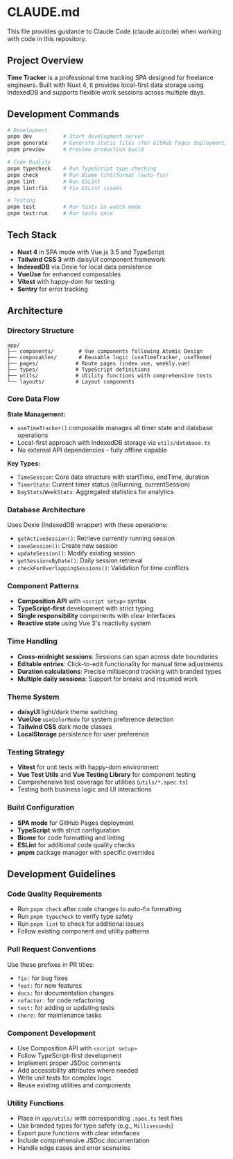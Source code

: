 # CLAUDE.md

This file provides guidance to Claude Code (claude.ai/code) when working with code in this repository.

## Project Overview

**Time Tracker** is a professional time tracking SPA designed for freelance engineers. Built with Nuxt 4, it provides local-first data storage using IndexedDB and supports flexible work sessions across multiple days.

## Development Commands

```bash
# Development
pnpm dev          # Start development server
pnpm generate     # Generate static files (for GitHub Pages deployment)
pnpm preview      # Preview production build

# Code Quality
pnpm typecheck    # Run TypeScript type checking
pnpm check        # Run Biome lint/format (auto-fix)
pnpm lint         # Run ESLint
pnpm lint:fix     # Fix ESLint issues

# Testing
pnpm test         # Run tests in watch mode
pnpm test:run     # Run tests once
```

## Tech Stack

- **Nuxt 4** in SPA mode with Vue.js 3.5 and TypeScript
- **Tailwind CSS 3** with daisyUI component framework
- **IndexedDB** via Dexie for local data persistence
- **VueUse** for enhanced composables
- **Vitest** with happy-dom for testing
- **Sentry** for error tracking

## Architecture

### Directory Structure

```
app/
├── components/        # Vue components following Atomic Design
├── composables/       # Reusable logic (useTimeTracker, useTheme)
├── pages/            # Route pages (index.vue, weekly.vue)
├── types/            # TypeScript definitions
├── utils/            # Utility functions with comprehensive tests
└── layouts/          # Layout components
```

### Core Data Flow

**State Management:**

- `useTimeTracker()` composable manages all timer state and database operations
- Local-first approach with IndexedDB storage via `utils/database.ts`
- No external API dependencies - fully offline capable

**Key Types:**

- `TimeSession`: Core data structure with startTime, endTime, duration
- `TimerState`: Current timer status (isRunning, currentSession)
- `DayStats`/`WeekStats`: Aggregated statistics for analytics

### Database Architecture

Uses Dexie (IndexedDB wrapper) with these operations:

- `getActiveSession()`: Retrieve currently running session
- `saveSession()`: Create new session
- `updateSession()`: Modify existing session
- `getSessionsByDate()`: Daily session retrieval
- `checkForOverlappingSessions()`: Validation for time conflicts

### Component Patterns

- **Composition API** with `<script setup>` syntax
- **TypeScript-first** development with strict typing
- **Single responsibility** components with clear interfaces
- **Reactive state** using Vue 3's reactivity system

### Time Handling

- **Cross-midnight sessions**: Sessions can span across date boundaries
- **Editable entries**: Click-to-edit functionality for manual time adjustments
- **Duration calculations**: Precise millisecond tracking with branded types
- **Multiple daily sessions**: Support for breaks and resumed work

### Theme System

- **daisyUI** light/dark theme switching
- **VueUse** `useColorMode` for system preference detection
- **Tailwind CSS** dark mode classes
- **LocalStorage** persistence for user preference

### Testing Strategy

- **Vitest** for unit tests with happy-dom environment
- **Vue Test Utils** and **Vue Testing Library** for component testing
- Comprehensive test coverage for utilities (`utils/*.spec.ts`)
- Testing both business logic and UI interactions

### Build Configuration

- **SPA mode** for GitHub Pages deployment
- **TypeScript** with strict configuration
- **Biome** for code formatting and linting
- **ESLint** for additional code quality checks
- **pnpm** package manager with specific overrides

## Development Guidelines

### Code Quality Requirements

- Run `pnpm check` after code changes to auto-fix formatting
- Run `pnpm typecheck` to verify type safety
- Run `pnpm lint` to check for additional issues
- Follow existing component and utility patterns

### Pull Request Conventions

Use these prefixes in PR titles:

- `fix:` for bug fixes
- `feat:` for new features
- `docs:` for documentation changes
- `refactor:` for code refactoring
- `test:` for adding or updating tests
- `chore:` for maintenance tasks

### Component Development

- Use Composition API with `<script setup>`
- Follow TypeScript-first development
- Implement proper JSDoc comments
- Add accessibility attributes where needed
- Write unit tests for complex logic
- Reuse existing utilities and components

### Utility Functions

- Place in `app/utils/` with corresponding `.spec.ts` test files
- Use branded types for type safety (e.g., `Milliseconds`)
- Export pure functions with clear interfaces
- Include comprehensive JSDoc documentation
- Handle edge cases and error scenarios
